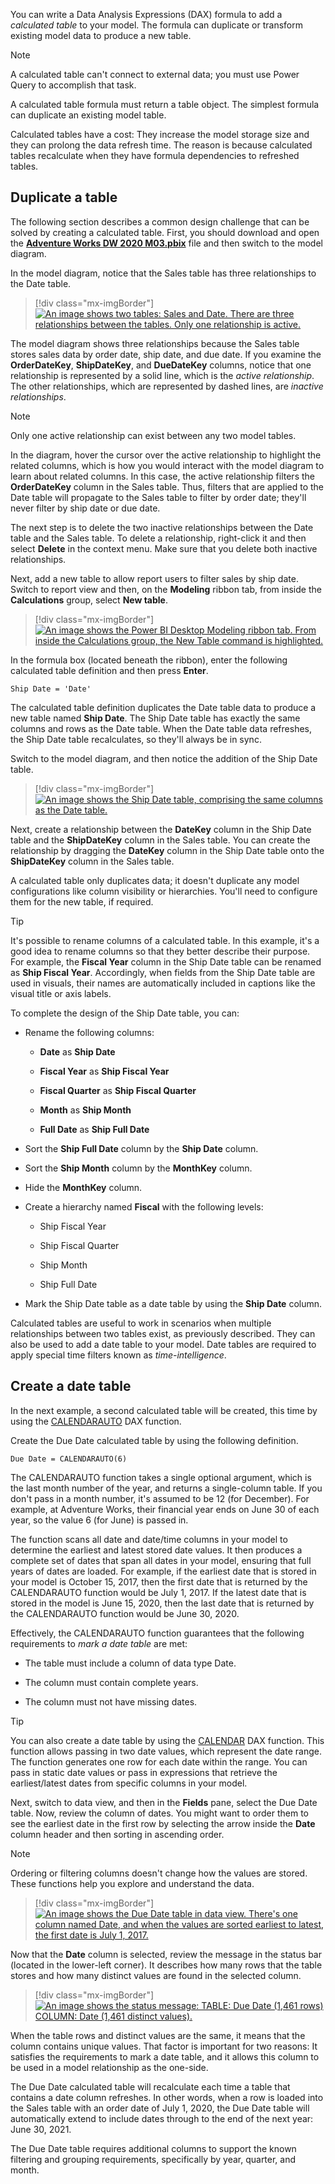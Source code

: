You can write a Data Analysis Expressions (DAX) formula to add a *calculated table* to your model. The formula can duplicate or transform existing model data to produce a new table.

> [!NOTE]
> A calculated table can't connect to external data; you must use Power Query to accomplish that task.

A calculated table formula must return a table object. The simplest formula can duplicate an existing model table.

Calculated tables have a cost: They increase the model storage size and they can prolong the data refresh time. The reason is because calculated tables recalculate when they have formula dependencies to refreshed tables.

## Duplicate a table

The following section describes a common design challenge that can be solved by creating a calculated table. First, you should download and open the [**Adventure Works DW 2020 M03.pbix**](https://github.com/MicrosoftDocs/mslearn-dax-power-bi/tree/main/activities) file and then switch to the model diagram.

In the model diagram, notice that the Sales table has three relationships to the Date table.

> [!div class="mx-imgBorder"]
> [![An image shows two tables: Sales and Date. There are three relationships between the tables. Only one relationship is active.](../media/dax-sales-date-relationships-ss.png)](../media/dax-sales-date-relationships-ss.png#lightbox)

The model diagram shows three relationships because the Sales table stores sales data by order date, ship date, and due date. If you examine the **OrderDateKey**, **ShipDateKey**, and **DueDateKey** columns, notice that one relationship is represented by a solid line, which is the *active relationship*. The other relationships, which are represented by dashed lines, are *inactive relationships*.

> [!NOTE]
> Only one active relationship can exist between any two model tables.

In the diagram, hover the cursor over the active relationship to highlight the related columns, which is how you would interact with the model diagram to learn about related columns. In this case, the active relationship filters the **OrderDateKey** column in the Sales table. Thus, filters that are applied to the Date table will propagate to the Sales table to filter by order date; they'll never filter by ship date or due date.

The next step is to delete the two inactive relationships between the Date table and the Sales table. To delete a relationship, right-click it and then select **Delete** in the context menu. Make sure that you delete both inactive relationships.

Next, add a new table to allow report users to filter sales by ship date. Switch to report view and then, on the **Modeling** ribbon tab, from inside the **Calculations** group, select **New table**.

> [!div class="mx-imgBorder"]
> [![An image shows the Power BI Desktop Modeling ribbon tab. From inside the Calculations group, the New Table command is highlighted.](../media/dax-modeling-ribbon-new-table-ssm.png)](../media/dax-modeling-ribbon-new-table-ssm.png#lightbox)

In the formula box (located beneath the ribbon), enter the following calculated table definition and then press **Enter**.

```dax
Ship Date = 'Date'
```

The calculated table definition duplicates the Date table data to produce a new table named **Ship Date**. The Ship Date table has exactly the same columns and rows as the Date table. When the Date table data refreshes, the Ship Date table recalculates, so they'll always be in sync.

Switch to the model diagram, and then notice the addition of the Ship Date table.

> [!div class="mx-imgBorder"]
> [![An image shows the Ship Date table, comprising the same columns as the Date table.](../media/dax-ship-data-table-ss.png)](../media/dax-ship-data-table-ss.png#lightbox)

Next, create a relationship between the **DateKey** column in the Ship Date table and the **ShipDateKey** column in the Sales table. You can create the relationship by dragging the **DateKey** column in the Ship Date table onto the **ShipDateKey** column in the Sales table.

A calculated table only duplicates data; it doesn't duplicate any model configurations like column visibility or hierarchies. You'll need to configure them for the new table, if required.

> [!TIP]
> It's possible to rename columns of a calculated table. In this example, it's a good idea to rename columns so that they better describe their purpose. For example, the **Fiscal Year** column in the Ship Date table can be renamed as **Ship Fiscal Year**. Accordingly, when fields from the Ship Date table are used in visuals, their names are automatically included in captions like the visual title or axis labels.

To complete the design of the Ship Date table, you can:

-   Rename the following columns:

    -   **Date** as **Ship Date**

    -   **Fiscal Year** as **Ship Fiscal Year**

    -   **Fiscal Quarter** as **Ship Fiscal Quarter**

    -   **Month** as **Ship Month**

    -   **Full Date** as **Ship Full Date**

-   Sort the **Ship Full Date** column by the **Ship Date** column.

-   Sort the **Ship Month** column by the **MonthKey** column.

-   Hide the **MonthKey** column.

-   Create a hierarchy named **Fiscal** with the following levels:

    -   Ship Fiscal Year

    -   Ship Fiscal Quarter

    -   Ship Month

    -   Ship Full Date

-   Mark the Ship Date table as a date table by using the **Ship Date** column.

Calculated tables are useful to work in scenarios when multiple relationships between two tables exist, as previously described. They can also be used to add a date table to your model. Date tables are required to apply special time filters known as *time-intelligence*.

## Create a date table

In the next example, a second calculated table will be created, this time by using the [CALENDARAUTO](https://docs.microsoft.com/dax/calendarauto-function-dax/?azure-portal=true) DAX function.

Create the Due Date calculated table by using the following definition.

```dax
Due Date = CALENDARAUTO(6)
```

The CALENDARAUTO function takes a single optional argument, which is the last month number of the year, and returns a single-column table. If you don't pass in a month number, it's assumed to be 12 (for December). For example, at Adventure Works, their financial year ends on June 30 of each year, so the value 6 (for June) is passed in.

The function scans all date and date/time columns in your model to determine the earliest and latest stored date values. It then produces a complete set of dates that span all dates in your model, ensuring that full years of dates are loaded. For example, if the earliest date that is stored in your model is October 15, 2017, then the first date that is returned by the CALENDARAUTO function would be July 1, 2017. If the latest date that is stored in the model is June 15, 2020, then the last date that is returned by the CALENDARAUTO function would be June 30, 2020.

Effectively, the CALENDARAUTO function guarantees that the following requirements to *mark a date table* are met:

-   The table must include a column of data type Date.

-   The column must contain complete years.

-   The column must not have missing dates.

> [!TIP]
> You can also create a date table by using the [CALENDAR](https://docs.microsoft.com/dax/calendar-function-dax/?azure-portal=true) DAX function. This function allows passing in two date values, which represent the date range. The function generates one row for each date within the range. You can pass in static date values or pass in expressions that retrieve the earliest/latest dates from specific columns in your model.

Next, switch to data view, and then in the **Fields** pane, select the Due Date table. Now, review the column of dates. You might want to order them to see the earliest date in the first row by selecting the arrow inside the **Date** column header and then sorting in ascending order.

> [!NOTE]
> Ordering or filtering columns doesn't change how the values are stored. These functions help you explore and understand the data.

> [!div class="mx-imgBorder"]
> [![An image shows the Due Date table in data view. There's one column named Date, and when the values are sorted earliest to latest, the first date is July 1, 2017.](../media/dax-due-date-table-data-view-1-ss.png)](../media/dax-due-date-table-data-view-1-ss.png#lightbox)

Now that the **Date** column is selected, review the message in the status bar (located in the lower-left corner). It describes how many rows that the table stores and how many distinct values are found in the selected column.

> [!div class="mx-imgBorder"]
> [![An image shows the status message: TABLE: Due Date (1,461 rows) COLUMN: Date (1,461 distinct values).](../media/dax-due-date-table-data-view-status-ss.png)](../media/dax-due-date-table-data-view-status-ss.png#lightbox)

When the table rows and distinct values are the same, it means that the column contains unique values. That factor is important for two reasons: It satisfies the requirements to mark a date table, and it allows this column to be used in a model relationship as the one-side.

The Due Date calculated table will recalculate each time a table that contains a date column refreshes. In other words, when a row is loaded into the Sales table with an order date of July 1, 2020, the Due Date table will automatically extend to include dates through to the end of the next year: June 30, 2021.

The Due Date table requires additional columns to support the known filtering and grouping requirements, specifically by year, quarter, and month. 

